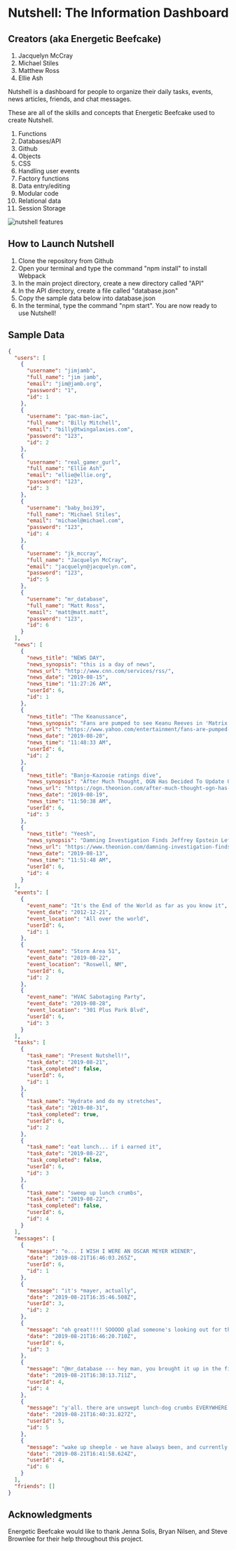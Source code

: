 # Nutshell: The Information Dashboard

## Creators (aka Energetic Beefcake)
1. Jacquelyn McCray
1. Michael Stiles
1. Matthew Ross
1. Ellie Ash

Nutshell is a dashboard for people to organize their daily tasks, events, news articles, friends, and chat messages.

These are all of the skills and concepts that Energetic Beefcake used to create Nutshell.

1. Functions
1. Databases/API
1. Github
1. Objects
1. CSS
1. Handling user events
1. Factory functions
1. Data entry/editing
1. Modular code
1. Relational data
1. Session Storage

![nutshell features](./Nutshell1.png)

## How to Launch Nutshell

1. Clone the repository from Github
1. Open your terminal and type the command "npm install" to install Webpack
1. In the main project directory, create a new directory called "API"
1. In the API directory, create a file called "database.json"
1. Copy the sample data below into database.json
1. In the terminal, type the command "npm start". You are now ready to use Nutshell!


## Sample Data
```json
{
  "users": [
    {
      "username": "jimjamb",
      "full_name": "jim jamb",
      "email": "jim@jamb.org",
      "password": "1",
      "id": 1
    },
    {
      "username": "pac-man-iac",
      "full_name": "Billy Mitchell",
      "email": "billy@twingalaxies.com",
      "password": "123",
      "id": 2
    },
    {
      "username": "real_gamer_gurl",
      "full_name": "Ellie Ash",
      "email": "ellie@ellie.org",
      "password": "123",
      "id": 3
    },
    {
      "username": "baby_boi39",
      "full_name": "Michael Stiles",
      "email": "michael@michael.com",
      "password": "123",
      "id": 4
    },
    {
      "username": "jk_mccray",
      "full_name": "Jacquelyn McCray",
      "email": "jacquelyn@jacquelyn.com",
      "password": "123",
      "id": 5
    },
    {
      "username": "mr_database",
      "full_name": "Matt Ross",
      "email": "matt@matt.matt",
      "password": "123",
      "id": 6
    }
  ],
  "news": [
    {
      "news_title": "NEWS DAY",
      "news_synopsis": "this is a day of news",
      "news_url": "http://www.cnn.com/services/rss/",
      "news_date": "2019-08-15",
      "news_time": "11:27:26 AM",
      "userId": 6,
      "id": 1
    },
    {
      "news_title": "The Keanussance",
      "news_synopsis": "Fans are pumped to see Keanu Reeves in 'Matrix 4': 'We are living in the Keanussance'",
      "news_url": "https://www.yahoo.com/entertainment/fans-are-pumped-to-see-keanu-reeves-in-matrix-4-we-are-living-in-the-keanussance-234851660.html",
      "news_date": "2019-08-20",
      "news_time": "11:48:33 AM",
      "userId": 6,
      "id": 2
    },
    {
      "news_title": "Banjo-Kazooie ratings dive",
      "news_synopsis": "After Much Thought, OGN Has Decided To Update Our Review Of 'Banjo-Kazooie' From A 9.7 To A 9.6",
      "news_url": "https://ogn.theonion.com/after-much-thought-ogn-has-decided-to-update-our-revie-1837369382",
      "news_date": "2019-08-19",
      "news_time": "11:50:38 AM",
      "userId": 6,
      "id": 3
    },
    {
      "news_title": "Yeesh",
      "news_synopsis": "Damning Investigation Finds Jeffrey Epstein Left Unsupervised For Decades Prior To Suicide",
      "news_url": "https://www.theonion.com/damning-investigation-finds-jeffrey-epstein-left-unsupe-1837208732",
      "news_date": "2019-08-13",
      "news_time": "11:51:48 AM",
      "userId": 6,
      "id": 4
    }
  ],
  "events": [
    {
      "event_name": "It's the End of the World as far as you know it",
      "event_date": "2012-12-21",
      "event_location": "All over the world",
      "userId": 6,
      "id": 1
    },
    {
      "event_name": "Storm Area 51",
      "event_date": "2019-08-22",
      "event_location": "Roswell, NM",
      "userId": 6,
      "id": 2
    },
    {
      "event_name": "HVAC Sabotaging Party",
      "event_date": "2019-08-28",
      "event_location": "301 Plus Park Blvd",
      "userId": 6,
      "id": 3
    }
  ],
  "tasks": [
    {
      "task_name": "Present Nutshell!",
      "task_date": "2019-08-21",
      "task_completed": false,
      "userId": 6,
      "id": 1
    },
    {
      "task_name": "Hydrate and do my stretches",
      "task_date": "2019-08-31",
      "task_completed": true,
      "userId": 6,
      "id": 2
    },
    {
      "task_name": "eat lunch... if i earned it",
      "task_date": "2019-08-22",
      "task_completed": false,
      "userId": 6,
      "id": 3
    },
    {
      "task_name": "sweep up lunch crumbs",
      "task_date": "2019-08-22",
      "task_completed": false,
      "userId": 6,
      "id": 4
    }
  ],
  "messages": [
    {
      "message": "o... I WISH I WERE AN OSCAR MEYER WIENER",
      "date": "2019-08-21T16:46:03.265Z",
      "userId": 6,
      "id": 1
    },
    {
      "message": "it's *mayer, actually",
      "date": "2019-08-21T16:35:46.508Z",
      "userId": 3,
      "id": 2
    },
    {
      "message": "oh great!!!! SOOOOO glad someone's looking out for the spelling interests of 'big hotdog'. @real_gamer_gurl is a real american hero.",
      "date": "2019-08-21T16:46:20.710Z",
      "userId": 6,
      "id": 3
    },
    {
      "message": "@mr_database --- hey man, you brought it up in the first place",
      "date": "2019-08-21T16:38:13.711Z",
      "userId": 4,
      "id": 4
    },
    {
      "message": "y'all. there are unswept lunch-dog crumbs EVERYWHERE. ",
      "date": "2019-08-21T16:40:31.827Z",
      "userId": 5,
      "id": 5
    },
    {
      "message": "wake up sheeple - we have always been, and currently are AT TREVECCA. if you think we're NOT living in a simulation, you really are drunk on the kool-aid of the masses",
      "date": "2019-08-21T16:41:58.624Z",
      "userId": 4,
      "id": 6
    }
  ],
  "friends": []
}
```

## Acknowledgments
Energetic Beefcake would like to thank Jenna Solis, Bryan Nilsen, and Steve Brownlee for their help throughout this project.